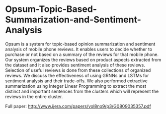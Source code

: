 # Opsum-Topic-Based-Summarization-and-Sentiment-Analysis

Opsum is a system for topic-based opinion summarization and sentiment analysis of mobile phone reviews. It enables users to decide whether to purchase or not based on a summary of the reviews for that mobile phone. Our system organizes the reviews based on product aspects extracted from the dataset and it also provides sentiment analysis of these reviews. Selection of useful reviews is done from these collections of organized reviews. We discuss the effectiveness of using GRNNs and LSTMs for sentiment analysis and their trade-offs. We also performed extractive summarization using Integer Linear Programming to extract the most distinct and important sentences from the clusters which will represent the reviews in the entire cluster.

Full paper: http://www.ijera.com/papers/vol8no9/p3/G0809035357.pdf
